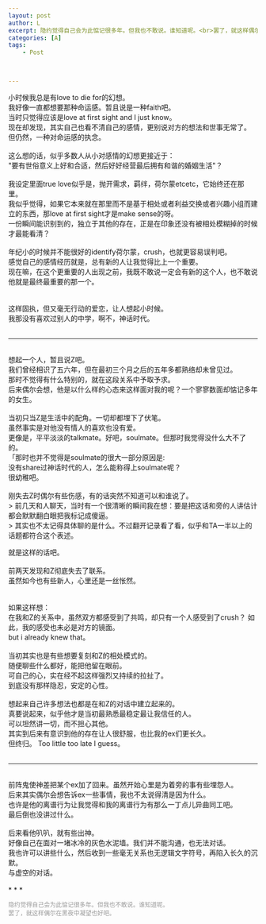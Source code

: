 ```yaml
---
layout: post
author: L
excerpt: 隐约觉得自己会为此惦记很多年。但我也不敢说。谁知道呢。<br>罢了，就这样偶尔在黑夜中凝望也好吧。<br>
categories: [A]
tags:
    - Post
    


---
```

小时候我总是有love to die for的幻想。<br>
我好像一直都想要那种命运感。暂且说是一种faith吧。<br>
当时只觉得应该是love at first sight and I just know。<br>
现在却发现，其实自己也看不清自己的感情，更别说对方的想法和世事无常了。<br>
但仍然，一种对命运感的执念。<br>
<br>
这么想的话，似乎多数人从小对感情的幻想更接近于：<br>
"要有世俗意义上好和合适，然后好好经营最后拥有和谐的婚姻生活"？<br>
<br>
我设定里面true love似乎是，抛开需求，羁绊，荷尔蒙etcetc，它始终还在那里。<br>
我似乎觉得，如果它本来就在那里而不是基于相处或者利益交换或者兴趣小组而建立的东西，那love at first sight才是make sense的呀。<br>
一份瞬间能识别到的，独立于其他的存在，正是在印象还没有被相处模糊掉的时候才最能看清？<br>
<br>
年纪小的时候并不能很好的identify荷尔蒙，crush，也就更容易误判吧。<br>
感觉自己的感情经历就是，总有新的人让我觉得比上一个重要。<br>
现在嘛，在这个更重要的人出现之前，我既不敢说一定会有新的这个人，也不敢说他就是最终最重要的那一个。<br>
<br>
<br>
这样固执，但又毫无行动的爱恋，让人想起小时候。<br>
我那没有喜欢过别人的中学，啊不，神话时代。<br>
<br>
* * *
<br>
想起一个人，暂且说Z吧。<br>
我们曾经相识了五六年，但在最初三个月之后的五年多都熟络却未曾见过。<br>
那时不觉得有什么特别的，就在这段关系中予取予求。<br>
后来偶尔会想，他是以什么样的心态来这样面对我的呢？一个寥寥数面却惦记多年的女生。<br>
<br>
当初只当Z是生活中的配角。一切却都埋下了伏笔。<br>
虽然事实是对他没有情人的喜欢也没有爱。<br>
更像是，平平淡淡的talkmate。好吧，soulmate。但那时我觉得没什么大不了的。<br>
「那时也并不觉得是soulmate的很大一部分原因是:<br>
没有share过神话时代的人，怎么能称得上soulmate呢？<br>
很幼稚吧。<br>
<br>
刚失去Z时偶尔有些伤感，有的话突然不知道可以和谁说了。<br>
> 前几天和人聊天，当时有一个很清晰的瞬间我在想：要是把这话和旁的人讲估计都会默默翻白眼把我标记成傻逼。<br>
> 其实也不太记得具体聊的是什么。不过翻开记录看了看，似乎和TA一半以上的话题都符合这个表述。

就是这样的话吧。<br>
<br>
前两天发现和Z彻底失去了联系。<br>
虽然如今也有些新人，心里还是一丝怅然。<br>
<br>
<br>
如果这样想：<br>
在我和Z的关系中，虽然双方都感受到了共鸣，却只有一个人感受到了crush？ 如此，我的感受也未必是对方的镜面。<br>
but i already knew that。<br>
<br>
当初其实也是有些想要复刻和Z的相处模式的。<br>
随便聊些什么都好，能把他留在眼前。<br>
可自己的心，实在经不起这样强烈又持续的拉扯了。<br>
到底没有那样隐忍，安定的心性。<br>
<br>
想起来自己许多想法也都是在和Z的对话中建立起来的。<br>
真要说起来，似乎他才是当初最熟悉最稳定最让我信任的人。<br>
可以坦然讲一切，而不担心其他。<br>
其实到后来有意识到他的存在让人很舒服，也比我的ex们更长久。<br>
但终归。 Too little too late I guess。<br>
<br>
* * *
<br>
前阵鬼使神差把某个ex加了回来。虽然开始心里是为着旁的事有些埋怨人。<br>
后来其实偶尔会想告诉ex一些事情，我也不太说得清是因为什么。<br>
也许是他的离谱行为让我觉得和我的离谱行为有那么一丁点儿异曲同工吧。<br>
最后倒也没讲过什么。<br>
<br>
后来看他叭叭，就有些出神。<br>
好像自己在面对一堵冰冷的灰色水泥墙。我们并不能沟通，也无法对话。<br>
我也许可以讲些什么，然后收到一些毫无关系也无逻辑文字符号，再陷入长久的沉默。<br>
与虚空的对话。<br>
<br>
* * *
<br>
<p style = "font-size: 12px; color:#999999">隐约觉得自己会为此惦记很多年。但我也不敢说。谁知道呢。<br>
罢了，就这样偶尔在黑夜中凝望也好吧。<br></p>
